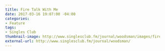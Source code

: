 ```yaml
---
title: Fire Talk With Me
date: 2017-03-16 19:07:00 -04:00
categories:
- Feature
tags:
- Singles Club
thumbnail-image: http://www.singlesclub.fm/journal/woodsman/images/fire-talk-with-me.jpg
external-url: http://www.singlesclub.fm/journal/woodsman/
---
```


